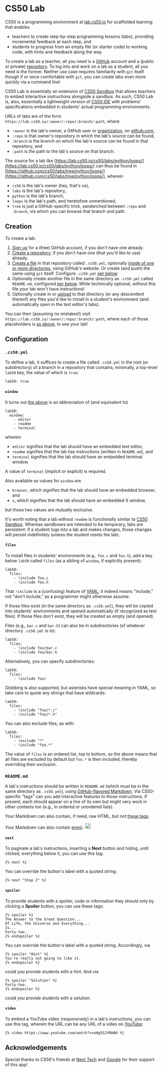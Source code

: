 # CS50 Lab

CS50 is a programming environment at [lab.cs50.io](https://lab.cs50.io/) for scaffolded learning that enables

* teachers to create step-by-step programming lessons (labs), providing incremental feedback at each step, and
* students to progress from an empty file (or starter code) to working code, with hints and feedback along the way.

To create a lab as a teacher, all you need is a [GitHub](https://github.com/) account and a (public or private) [repository](https://help.github.com/articles/create-a-repo/). To log into and work on a lab as a student, all you need is the former. Neither use case requires familiarity with `git` itself though if or once comfortable with `git`, you can create labs even more quickly via a command line!

CS50 Lab is essentially an extension of [CS50 Sandbox](sandbox) that allows teachers to embed interactive instructions alongside a sandbox. As such, CS50 Lab is, also, essentially a lightweight version of [CS50 IDE](ide/index) with problems' specifications embedded in students' actual programming environments.

URLs of labs are of the form `https://lab.cs50.io/:owner/:repo/:branch/:path`, where 

* `:owner` is the lab's owner, a GitHub user or [organization](https://help.github.com/articles/about-organizations/), on [github.com](https://github.com/),
* `:repo` is that owner's repository in which the lab's source can be found,
* `:branch` is the branch on which the lab's source can be found in that repository, and
* `:path` is the path to the lab's source on that branch.

The source for a lab like [https://lab.cs50.io/cs50/labs/python/loops/](https://lab.cs50.io/cs50/labs/python/loops/) can thus be found in [https://github.com/cs50/labs/tree/python/loops/](https://github.com/cs50/labs/tree/python/loops/), wherein

* `cs50` is the lab's owner (hey, that's us),
* `labs` is the lab's repository,
* `python` is the lab's branch,
* `loops` is the lab's path, and heretofore unmentioned,
* `tree` is just a GitHub-specific trick, sandwiched between `:repo` and `:branch`, via which you can browse that branch and path.

## Creation

To create a lab:

1. [Sign up](https://github.com/join) for a (free) GitHub account, if you don't have one already.
1. [Create a repository](https://github.com/new), if you don't have one (that you'd like to use) already.
1. [Create a file](https://blog.github.com/2012-12-05-creating-files-on-github/) in that repository called `.cs50.yml`, optionally [inside of one or more directories](https://github.com/KirstieJane/STEMMRoleModels/wiki/Creating-new-folders-in-GitHub-repository-via-the-browser), using GitHub's website. Or create (and push) the same using `git` itself. Configure `.cs50.yml` [per below](#cs50-yaml).
1. Optionally create another file in the same directory as `.cs50.yml` called `README.md`, configured [per below](#cs50-yaml). While technically optional, without this file your lab won't have instructions!
1. Optionally create in or [upload](https://blog.github.com/2016-02-18-upload-files-to-your-repositories/) to that directory (or any descendent thereof) any files you'd like to install in a student's environment (and automatically open in the text editor's tabs).

You can then (assuming no mistakes!) visit `https://lab.cs50.io/:owner/:repo/:branch/:path`, where each of those placeholders is [as above](#cs50-lab), to see your lab!

## Configuration

### `.cs50.yml`

To define a lab, it suffices to create a file called `.cs50.yml` in the root (or subdirectory) of a branch in a repository that contains, minimally, a top-level `lab50` key, the value of which is `true`:

```
lab50: true
```

#### `window`

It turns out [the above](#cs50-yaml) is an abbreviation of (and equivalent to)

```
lab50:
  window:
    - editor
    - readme
    - terminal
```

wherein

* `editor` signifies that the lab should have an embedded text editor,
* `readme` signifies that the lab has instructions (written in `README.md`), and
* `terminal` signifies that the lab should have an embedded terminal window.

A value of `terminal` (implicit or explicit) is required.

Also available as values for `window` are 

* `browser`, which signifies that the lab should have an embedded browser, and
* `x`, which signifies that the lab should have an embedded X window,

but those two values are mutually exclusive.

It's worth noting that a lab without `readme` is functionally similar to [CS50 Sandbox](sandbox). Whereas sandboxes are intended to be temporary, labs are persistent: if a student logs into a lab and makes changes, those changes will persist indefinitely (unless the student resets the lab).

#### `files`

To install files in students' environments (e.g., `foo.c` and `foo.h`), add a key below `lab50` called `files` (as a sibling of `window`, if explicitly present):

```
lab50:
  files:
    - !include foo.c
    - !include foo.h
```

That `!include` is a (confusing) feature of [YAML](https://en.wikipedia.org/wiki/YAML); it indeed means "include," not "don't include," as a programmer might otherwise assume.

If those files exist (in the same directory as `.cs50.yml`), they will be copied into students' environments and opened automatically (if recognized as text files). If those files don't exist, they will be created as empty (and opened).

Files (e.g., `bar.c` and `bar.h`) can also be in subdirectories (of whatever directory `.cs50.yml` is in):

```
lab50:
  files:
    - !include foo/bar.c
    - !include foo/bar.h
```

Alternatively, you can specify subdirectories:

```
lab50:
  files:
    - !include foo/
```

Globbing is also supported, but asterisks have special meaning in YAML, so take care to quote any strings that have wildcards:

```
lab50:
  files:
    - !include "foo/*.c"
    - !include "foo/*.h"
```

You can also exclude files, as with:

```
lab50:
  files:
    - !exclude "*"
    - !include "foo.*"
```

The value of `files` is an ordered list, top to bottom, so the above means that all files are excluded by default but `foo.*` is then included, thereby overriding their exclusion.

### `README.md`

A lab's instructions should be written in `README.md` (which must be in the same directory as `.cs50.yml`), using
[GitHub-flavored Markdown](https://guides.github.com/features/mastering-markdown/). Via CS50-specific "tags" can you add interactive features to those instructions. If present, each should appear on a line of its own but might very work in other contexts too (e.g., in ordered or unordered lists).

Your Markdown can also contain, if need, raw HTML, but not [these tags](https://github.github.com/gfm/#disallowed-raw-html-extension-).

Your Markdown can also contain [emoji](https://www.webfx.com/tools/emoji-cheat-sheet/). <img alt=":slightly_smiling_face:" height="20" src="https://github.githubassets.com/images/icons/emoji/unicode/1f642.png" title=":slightly_smiling_face:" width="20"> 

#### `next`

To paginate a lab's instructions, inserting a **Next** button and hiding, until clicked, everything below it, you can use this tag:

```
{% next %}
```

You can override the button's label with a quoted string:

```
{% next "Step 2" %}
```

#### `spoiler`

To provide students with a spoiler, code or information they should only by clicking a **Spoiler** button, you can use these tags:

```
{% spoiler %}
The Answer to the Great Question... 
Of Life, the Universe and Everything...
Is...
Forty-two.
{% endspoiler %}
```

You can override the button's label with a quoted string. Accordingly, via

```
{% spoiler "Hint" %}
You're really not going to like it.
{% endspoiler %}
```

could you provide students with a hint. And via 

```
{% spoiler "Solution" %}
Forty-two.
{% endspoiler %}
```

could you provide students with a solution.

#### `video`

To embed a YouTube video (responsively) in a lab's instructions, you can use this tag, wherein the URL can be any URL of a video on [YouTube](https://www.youtube.com/):

```
{% video https://www.youtube.com/watch?v=oHg5SJYRHA0 %}
```

## Acknowledgements

Special thanks to CS50's friends at [Next Tech](https://next.tech/) and [Google](https://www.google.com/) for their support of this app!

